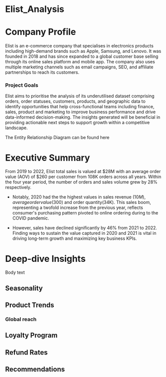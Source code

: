 # Elist_Analysis
# Company Profile
Elist is an e-commerce company that specialises in electronics products including high-demand brands such as Apple, Samsung, and Lenovo. It was founded in 2018 and has since expanded to a global customer base selling through its online sales platform and mobile app. The company also uses multiple marketing channels such as email campaigns, SEO, and affiliate partnerships to reach its customers. 

### Project Goals
Elist aims to prioritise the analysis of its underutilised dataset comprising orders, order statuses, customers, products, and geographic data to identify opportunities that help cross-functional teams including  finance, sales, product and marketing to improve business performance and drive data-informed decision-making. The insights generated will be beneficial in providing actionable next steps to support growth within a competitive landscape.

The Entity Relationship Diagram can be found here

# Executive Summary
From 2019  to 2022, Elist total sales is valued at $28M with an average order value (AOV) of $260 per customer from 108K orders across all years.
Within the four year period, the number of orders and sales volume grew by 28% respectively.

- Notably, 2020 had the the highest values in sales revenue ($10M), average order value ($300) and order quantity(34K). This sales boom, representing a twofold increase from the previous year, reflects consumer's purchasing pattern pivoted to online ordering during to the COVID pandemic.

- However, sales have declined significantly by 46% from 2021 to 2022. Finding ways to sustain the value captured in 2020 and 2021 is vital in driving long-term growth and maximizing key business KPIs.
  

# Deep-dive Insights
Body text


## Seasonality

## Product Trends
### Global reach

## Loyalty Program
## Refund Rates
## Recommendations

